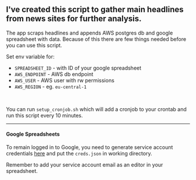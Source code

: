 I've created this script to gather main headlines from news sites for further analysis.
---
The app scraps headlines and appends AWS postgres db and google spreadsheet with data.
Because of this there are few things needed before you can use this script.

Set env variable for:
- `SPREADSHEET_ID` - with ID of your google spreadsheet
- `AWS_ENDPOINT` - AWS db endpoint
- `AWS_USER` - AWS user with rw permissions
- `AWS_REGION` - eg. `eu-central-1`
<br/>

You can run `setup_cronjob.sh` which will add a cronjob to your crontab and run this script every 10 minutes.
<br/>

---
#### Google Spreadsheets
To remain logged in to Google, you need to generate service account credentials [here](https://console.developers.google.com/apis/api/sheets.googleapis.com/credentials) and put the `creds.json` in working directory.

Remember to add your service account email as an editor in your spreadsheet.
